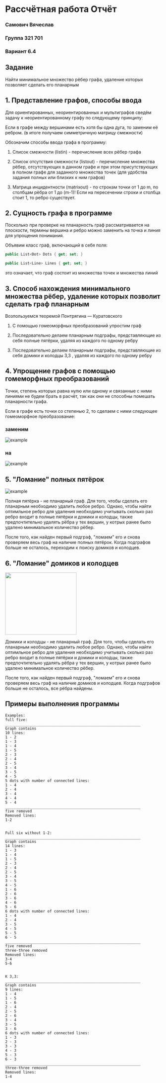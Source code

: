 # Рассчётная работа Отчёт
### Самович Вячеслав
### Группа 321 701
### Вариант 6.4
## Задание
Найти минимальное множество рёбер графа, удаление которых позволяет сделать
его планарным


## 1. Представление графов, способы ввода

Для ориентированных, неориентированных и мультиграфов сведём задачу к неориентированному графу по следующему принципу:

Если в графе между вершинами есть хотя бы одна дуга, то заменим её ребром. (в итоге получаем симметричную матрицу смежности)

Обозначим способы ввода графа в программу:

1. Список смежности (listin) - перечисление всех рёбер графа

2. Список отсутствия смежности (listout) - перечисление множества рёбер, отсутствующих в данном графе и при этом присутствующих в полном графе для заданного множества точек (для удобства задания полных или близких к ним графов)

3. Матрица инцидентности (matrixout) - по строкам точки от 1 до m, по столбцам рёбра от 1 до (m-1)!  Если  на пересечении строки и столбца стоит 1, то ребро существует.

## 2. Сущность графа в программе

Посколько при проверке на планарность граф рассматривается на плоскости, термины вершина и ребро можно заменить на точка и линия для упрощения понимания.

Объявим класс граф, включающий в себя поля: 
```c#
public List<Dot> Dots { get; set; }

public List<Line> Lines { get; set; }
``` 
это означает, что граф состоит из множества точек и множества линий

## 3. Способ нахождения минимального множества рёбер, удаление которых позволит сделать граф планарным

Возпользуемся теоремой Понтрягина — Куратовского

1. С помощью гомеоморфных преобразований упростим граф

2. Последовательно делаем планарным подграфы, представляющие из себя полные пятёрки, удаляя из каждого по одному ребру

3. Последовательно делаем планарным подграфы, представляющие из себя домики и колодцы 3,3 , удаляя из каждого по одному ребру

## 4. Упрощение графов с помощью гомеморфных преобразований

Точки, степень которых равна нулю или одному и связанные с ними линиями не будем брать в расчёт, так как они не способны помешать планарности графа.

Если в графе есть точки со степенью 2, то сделаем с ними следующее гомеоморфное преобразование: 

### заменим

![example](2.png)

### на

![example](1.png)

## 5. "Ломание" полных пятёрок

![example](3.png)

Полная пятёрка - не планарный граф. Для того, чтобы сделать его планарным необходимо удалить любое ребро. Однако, чтобы найти оптимльное ребро для удаления необходимо учитывать сколько раз ребро входит в полные пятёрки и домики и колодцы, также предпочтительно удалять рёбра у тех вершин, у котрых ранее было удалено минимальное количество рёбер.

После того, как найден первый подграф, "ломаем" его и снова проверяем весь граф на наличие полных пятёрок. Когда подграфов больше не осталось, переходим к поиску домиков и колодцев.



## 6. "Ломание" домиков и колодцев

<img src="4.png" width="230" height="200">

Домики и колодцы - не планарный граф. Для того, чтобы сделать его планарным необходимо удалить любое ребро. Однако, чтобы найти оптимльное ребро для удаления необходимо учитывать сколько раз ребро входит в полные пятёрки и домики и колодцы, также предпочтительно удалять рёбра у тех вершин, у котрых ранее было удалено минимальное количество рёбер.

После того, как найден первый подграф, "ломаем" его и снова проверяем весь граф на наличие домиков и колодцев. Когда подграфов больше не осталось, все рёбра найдены.

## Примеры выполнения программы

```
Examples:
full five:
_____________________________________________________________
Graph contains
10 lines:
1 - 2
1 - 3
1 - 4
1 - 5
2 - 3
2 - 4
2 - 5
3 - 4
3 - 5
4 - 5
5 dots with number of connected lines:
1 - 4
2 - 4
3 - 4
4 - 4
5 - 4
_____________________________________________________________
five removed
Removed lines:
1-2


Full six without 1-2:
_____________________________________________________________
Graph contains
14 lines:
1 - 3
1 - 4
1 - 5
2 - 3
2 - 4
2 - 5
3 - 4
3 - 5
4 - 5
1 - 6
2 - 6
3 - 6
4 - 6
5 - 6
6 dots with number of connected lines:
1 - 4
2 - 4
3 - 5
4 - 5
5 - 5
6 - 5
_____________________________________________________________
five removed
three-three removed
Removed lines:
3-4
5-6


K 3,3:
_____________________________________________________________
Graph contains
9 lines:
1 - 4
1 - 5
1 - 6
2 - 4
2 - 5
2 - 6
3 - 4
3 - 5
3 - 6
6 dots with number of connected lines:
1 - 3
2 - 3
3 - 3
4 - 3
5 - 3
6 - 3
_____________________________________________________________
three-three removed
Removed lines:
1-4
```